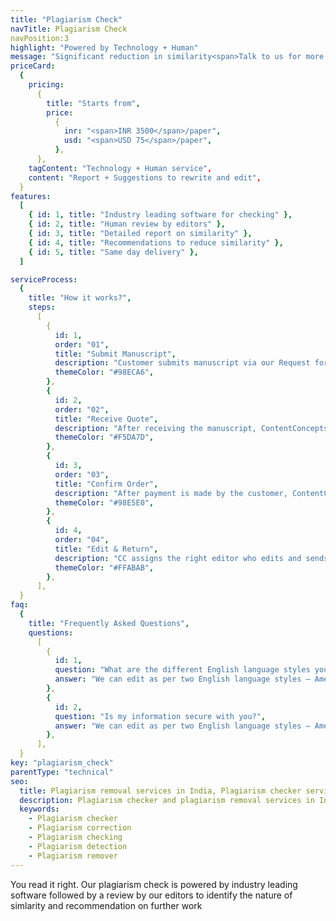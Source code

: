 ```yaml
---
title: "Plagiarism Check"
navTitle: Plagiarism Check
navPosition:3
highlight: "Powered by Technology + Human"
message: "Significant reduction in similarity<span>Talk to us for more details</span>"
priceCard:
  {
    pricing:
      {
        title: "Starts from",
        price:
          {
            inr: "<span>INR 3500</span>/paper",
            usd: "<span>USD 75</span>/paper",
          },
      },
    tagContent: "Technology + Human service",
    content: "Report + Suggestions to rewrite and edit",
  }
features:
  [
    { id: 1, title: "Industry leading software for checking" },
    { id: 2, title: "Human review by editors" },
    { id: 3, title: "Detailed report on similarity" },
    { id: 4, title: "Recommendations to reduce similarity" },
    { id: 5, title: "Same day delivery" },
  ]

serviceProcess:
  {
    title: "How it works?",
    steps:
      [
        {
          id: 1,
          order: "01",
          title: "Submit Manuscript",
          description: "Customer submits manuscript via our Request for quote page.",
          themeColor: "#98ECA6",
        },
        {
          id: 2,
          order: "02",
          title: "Receive Quote",
          description: "After receiving the manuscript, ContentConcepts sends price quote.",
          themeColor: "#F5DA7D",
        },
        {
          id: 3,
          order: "03",
          title: "Confirm Order",
          description: "After payment is made by the customer, ContentConcepts sends confirmation of payment.",
          themeColor: "#98E5E0",
        },
        {
          id: 4,
          order: "04",
          title: "Edit & Return",
          description: "CC assigns the right editor who edits and sends the edited document back to the customer.",
          themeColor: "#FFABAB",
        },
      ],
  }
faq:
  {
    title: "Frequently Asked Questions",
    questions:
      [
        {
          id: 1,
          question: "What are the different English language styles you use while editing?",
          answer: "We can edit as per two English language styles – American English and British English. You can choose your preferred language style in the online submission form.",
        },
        {
          id: 2,
          question: "Is my information secure with you?",
          answer: "We can edit as per two English language styles – American English and British English.",
        },
      ],
  }
key: "plagiarism_check"
parentType: "technical"
seo:
  title: Plagiarism removal services in India, Plagiarism checker services
  description: Plagiarism checker and plagiarism removal services in India at truly affordable prices. We help reduce similarity in manuscript
  keywords:
    - Plagiarism checker
    - Plagiarism correction
    - Plagiarism checking
    - Plagiarism detection
    - Plagiarism remover
---
```


You read it right. Our plagiarism check is powered by industry leading software followed by a review by our editors to identify the nature of simlarity and recommendation on further work
